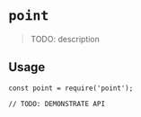 # `point`

> TODO: description

## Usage

```
const point = require('point');

// TODO: DEMONSTRATE API
```
